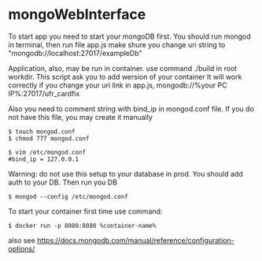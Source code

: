 # mongoWebInterface
To start app you need to start your mongoDB first. You should run mongod in terminal, then run file app.js make shure you change uri string to "mongodb://localhost:27017/exampleDb"

Application, also, may be run in container. use command ./build in root workdir. This script ask you to add wersion of your container
It will work correctly if you change your uri link in app.js, mongodb://%your PC IP%:27017/ufr_cardfix

Also you need to comment string with bind_ip in mongod.conf file. If you do not have this file, you may create it manually
~~~~
$ touch mongod.conf
$ chmod 777 mongod.conf
~~~~
~~~~
$ vim /etc/mongod.conf
#bind_ip = 127.0.0.1
~~~~
Warning: do not use this setup to your database in prod. You should add auth to your DB.
Then run you DB
~~~~
$ mongod --config /etc/mongod.conf
~~~~
To start your container first time use command:
~~~~
$ docker run -p 8080:8080 %container-name%
~~~~
also see https://docs.mongodb.com/manual/reference/configuration-options/
